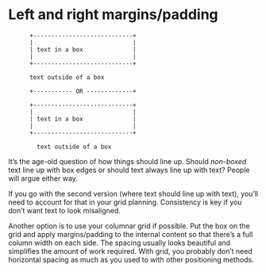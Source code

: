# Left and right margins/padding  
  
```  
      +----------------------------+  
      |                            |  
      | text in a box              |  
      |                            |  
      +----------------------------+  
  
      text outside of a box  
  
      +----------- OR -------------+  
  
      +----------------------------+  
      |                            |  
      | text in a box              |  
      |                            |  
      +----------------------------+  
  
        text outside of a box  
```  
  
It’s the age-old question of how things should line up. Should _non-boxed_ text line up with box edges or should text always line up with text? People will argue either way.  
  
If you go with the second version (where text should line up with text), you’ll need to account for that in your grid planning. Consistency is key if you don’t want text to look misaligned.  
  
Another option is to use your columnar grid if possible. Put the box on the grid and apply margins/padding to the internal content so that there’s a full column width on each side. The spacing usually looks beautiful and simplifies the amount of work required. With grid, you probably don’t need horizontal spacing as much as you used to with other positioning methods.  
  
